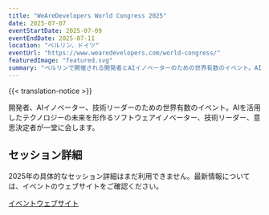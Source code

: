 ```yaml
---
title: "WeAreDevelopers World Congress 2025"
date: 2025-07-07
eventStartDate: 2025-07-09
eventEndDate: 2025-07-11
location: "ベルリン、ドイツ"
eventUrl: "https://www.wearedevelopers.com/world-congress/"
featuredImage: "featured.svg"
summary: "ベルリンで開催される開発者とAIイノベーターのための世界有数のイベント。AIを活用したテクノロジーの未来を形作るソフトウェアイノベーターと技術リーダーが一堂に会します。"
---
```

{{< translation-notice >}}

開発者、AIイノベーター、技術リーダーのための世界有数のイベント。AIを活用したテクノロジーの未来を形作るソフトウェアイノベーター、技術リーダー、意思決定者が一堂に会します。

## セッション詳細
2025年の具体的なセッション詳細はまだ利用できません。最新情報については、イベントのウェブサイトをご確認ください。

[イベントウェブサイト](https://www.wearedevelopers.com/world-congress/)
